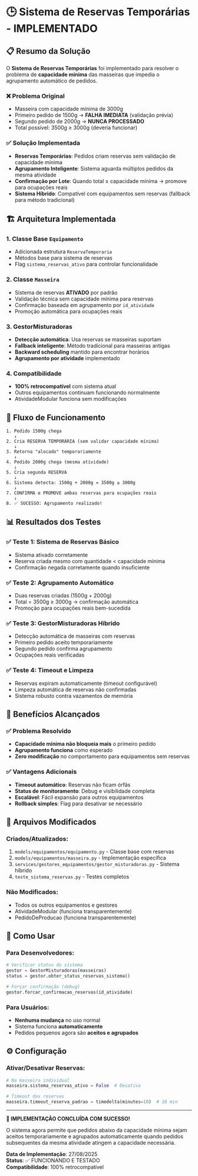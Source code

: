 # 🕒 Sistema de Reservas Temporárias - IMPLEMENTADO

## 📋 Resumo da Solução

O **Sistema de Reservas Temporárias** foi implementado para resolver o problema de **capacidade mínima** das masseiras que impedia o agrupamento automático de pedidos.

### ❌ Problema Original
- Masseira com capacidade mínima de 3000g
- Primeiro pedido de 1500g → **FALHA IMEDIATA** (validação prévia)
- Segundo pedido de 2000g → **NUNCA PROCESSADO**
- Total possível: 3500g ≥ 3000g (deveria funcionar)

### ✅ Solução Implementada
- **Reservas Temporárias**: Pedidos criam reservas sem validação de capacidade mínima
- **Agrupamento Inteligente**: Sistema aguarda múltiplos pedidos da mesma atividade
- **Confirmação por Lote**: Quando total ≥ capacidade mínima → promove para ocupações reais
- **Sistema Híbrido**: Compatível com equipamentos sem reservas (fallback para método tradicional)

## 🏗️ Arquitetura Implementada

### 1. **Classe Base `Equipamento`**
- Adicionada estrutura `ReservaTemporaria` 
- Métodos base para sistema de reservas
- Flag `sistema_reservas_ativo` para controlar funcionalidade

### 2. **Classe `Masseira`** 
- Sistema de reservas **ATIVADO** por padrão
- Validação técnica sem capacidade mínima para reservas
- Confirmação baseada em agrupamento por `id_atividade`
- Promoção automática para ocupações reais

### 3. **GestorMisturadoras**
- **Detecção automática**: Usa reservas se masseiras suportam
- **Fallback inteligente**: Método tradicional para masseiras antigas
- **Backward scheduling** mantido para encontrar horários
- **Agrupamento por atividade** implementado

### 4. **Compatibilidade**
- **100% retrocompatível** com sistema atual
- Outros equipamentos continuam funcionando normalmente
- AtividadeModular funciona sem modificações

## 🔄 Fluxo de Funcionamento

```
1. Pedido 1500g chega
   ↓
2. Cria RESERVA TEMPORÁRIA (sem validar capacidade mínima)
   ↓ 
3. Retorna "alocado" temporariamente
   ↓
4. Pedido 2000g chega (mesma atividade)
   ↓
5. Cria segunda RESERVA
   ↓
6. Sistema detecta: 1500g + 2000g = 3500g ≥ 3000g
   ↓
7. CONFIRMA e PROMOVE ambas reservas para ocupações reais
   ↓
8. ✅ SUCESSO: Agrupamento realizado!
```

## 📊 Resultados dos Testes

### ✅ Teste 1: Sistema de Reservas Básico
- Sistema ativado corretamente
- Reserva criada mesmo com quantidade < capacidade mínima
- Confirmação negada corretamente quando insuficiente

### ✅ Teste 2: Agrupamento Automático
- Duas reservas criadas (1500g + 2000g)
- Total = 3500g ≥ 3000g → confirmação automática
- Promoção para ocupações reais bem-sucedida

### ✅ Teste 3: GestorMisturadoras Híbrido
- Detecção automática de masseiras com reservas
- Primeiro pedido aceito temporariamente
- Segundo pedido confirma agrupamento
- Ocupações reais verificadas

### ✅ Teste 4: Timeout e Limpeza
- Reservas expiram automaticamente (timeout configurável)
- Limpeza automática de reservas não confirmadas
- Sistema robusto contra vazamentos de memória

## 🎯 Benefícios Alcançados

### ✅ Problema Resolvido
- **Capacidade mínima não bloqueia mais** o primeiro pedido
- **Agrupamento funciona** como esperado
- **Zero modificação** no comportamento para equipamentos sem reservas

### ✅ Vantagens Adicionais
- **Timeout automático**: Reservas não ficam órfãs
- **Status de monitoramento**: Debug e visibilidade completa
- **Escalável**: Fácil expansão para outros equipamentos
- **Rollback simples**: Flag para desativar se necessário

## 📁 Arquivos Modificados

### Criados/Atualizados:
1. `models/equipamentos/equipamento.py` - Classe base com reservas
2. `models/equipamentos/masseira.py` - Implementação específica
3. `services/gestores_equipamentos/gestor_misturadoras.py` - Sistema híbrido
4. `teste_sistema_reservas.py` - Testes completos

### Não Modificados:
- Todos os outros equipamentos e gestores
- AtividadeModular (funciona transparentemente)
- PedidoDeProducao (funciona transparentemente)

## 🚀 Como Usar

### Para Desenvolvedores:
```python
# Verificar status do sistema
gestor = GestorMisturadoras(masseiras)
status = gestor.obter_status_reservas_sistema()

# Forçar confirmação (debug)
gestor.forcar_confirmacao_reservas(id_atividade)
```

### Para Usuários:
- **Nenhuma mudança** no uso normal
- Sistema funciona **automaticamente**
- Pedidos pequenos agora são **aceitos e agrupados**

## ⚙️ Configuração

### Ativar/Desativar Reservas:
```python
# Na masseira individual
masseira.sistema_reservas_ativo = False  # Desativa

# Timeout das reservas
masseira.timeout_reserva_padrao = timedelta(minutes=10)  # 10 min
```

---

**🎉 IMPLEMENTAÇÃO CONCLUÍDA COM SUCESSO!**

O sistema agora permite que pedidos abaixo da capacidade mínima sejam aceitos temporariamente e agrupados automaticamente quando pedidos subsequentes da mesma atividade atingem a capacidade necessária.

**Data de Implementação**: 27/08/2025  
**Status**: ✅ FUNCIONANDO E TESTADO  
**Compatibilidade**: 100% retrocompatível